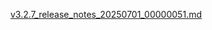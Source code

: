 [v3.2.7_release_notes_20250701_00000051.md](https://github.com/user-attachments/files/21033509/v3.2.7_release_notes_20250701_00000051.md)
